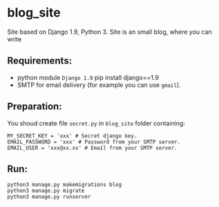 # blog_site
Site based on Django 1.9, Python 3.
Site is an small blog, where you can write 

## Requirements:
- python module `Django 1.9`
    pip install django==1.9
- SMTP for email delivery (for example you can use `gmail`).

## Preparation:
You shoud create file `secret.py` in `blog_site` folder containing:

    MY_SECRET_KEY = 'xxx' # Secret django key.
    EMAIL_PASSWORD = 'xxx' # Password from your SMTP server.
    EMAIL_USER = 'xxx@xx.xx' # Email from your SMTP server.

## Run:
    python3 manage.py makemigrations blog
    python3 manage.py migrate
    python3 manage.py runserver
